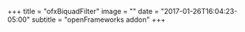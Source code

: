 +++
title = "ofxBiquadFilter"
image = ""
date = "2017-01-26T16:04:23-05:00"
subtitle = "openFrameworks addon"
+++

